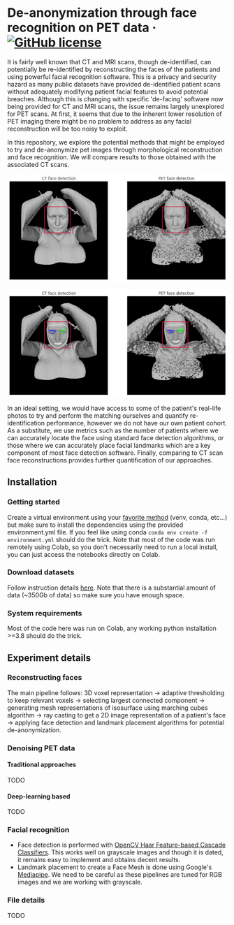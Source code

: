 # De-anonymization through face recognition on PET data &middot; [![GitHub license](https://img.shields.io/badge/license-MIT-blue.svg?style=flat-square)](https://github.com/SebastianPartarrieu/live-kinect/blob/master/LICENSE)

It is fairly well known that CT and MRI scans, though de-identified, can potentially be re-identified by reconstructing the faces of the patients and using powerful facial recognition software. This is a privacy and security hazard as many public datasets have provided de-identified patient scans without adequately modifying patient facial features to avoid potential breaches. Although this is changing with specific 'de-facing' software now being provided for CT and MRI scans, the issue remains largely unexplored for PET scans. At first, it seems that due to the inherent lower resolution of PET imaging there might be no problem to address as any facial reconstruction will be too noisy to exploit.

In this repository, we explore the potential methods that might be employed to try and de-anonymize pet images through morphological reconstruction and face recognition. We will compare results to those obtained with the associated CT scans.

![Face detection](./docs/face_id_woman1.png)

![Facial landmarks](./docs/face_id_woman2.png)

In an ideal setting, we would have access to some of the patient's real-life photos to try and perform the matching ourselves and quantify re-identification performance, however we do not have our own patient cohort. As a substitute, we use metrics such as the number of patients where we can accurately locate the face using standard face detection algorithms, or those where we can accurately place facial landmarks which are a key component of most face detection software. Finally, comparing to CT scan face reconstructions provides further quantification of our approaches.

## Installation

### Getting started
Create a virtual environment using your [favorite method](https://conda.io/projects/conda/en/latest/user-guide/tasks/manage-environments.html#creating-an-environment-with-commands) (venv, conda, etc...) but make sure to install the dependencies using the provided environment.yml file.
If you feel like using conda `conda env create -f environment.yml` should do the trick. Note that most of the code was run remotely using Colab, so you don't necessarily need to run a local install, you can just access the notebooks directly on Colab.

### Download datasets
Follow instruction details [here](https://wiki.cancerimagingarchive.net/pages/viewpage.action?pageId=93258287#932582870c7caa21e8b840a393398eeda1279f3b). Note that there is a substantial amount of data (~350Gb of data) so make sure you have enough space.

### System requirements
Most of the code here was run on Colab, any working python installation >=3.8 should do the trick.

## Experiment details

### Reconstructing faces
The main pipeline follows: 3D voxel representation -> adaptive thresholding to keep relevant voxels -> selecting largest connected component -> generating mesh representations of isosurface using marching cubes algorithm -> ray casting to get a 2D image representation of a patient's face -> applying face detection and landmark placement algorithms for potential de-anonymization.

### Denoising PET data

#### Traditional approaches
TODO
#### Deep-learning based
TODO

### Facial recognition
- Face detection is performed with [OpenCV Haar Feature-based Cascade Classifiers](https://docs.opencv.org/3.4/d2/d99/tutorial_js_face_detection.html). This works well on grayscale images and though it is dated, it remains easy to implement and obtains decent results. 
- Landmark placement to create a Face Mesh is done using Google's [Mediapipe](https://google.github.io/mediapipe/). We need to be careful as these pipelines are tuned for RGB images and we are working with grayscale.


### File details
TODO
